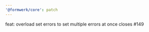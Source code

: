 ```yaml
---
'@formwerk/core': patch
---
```


feat: overload set errors to set multiple errors at once closes #149

